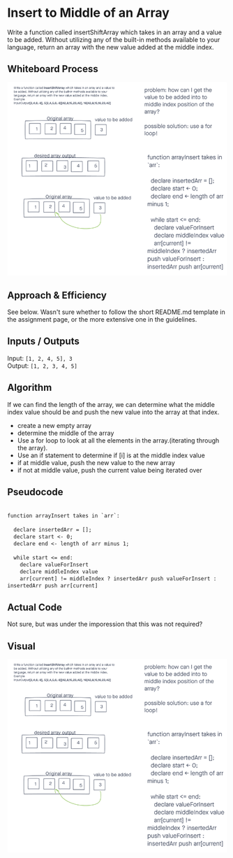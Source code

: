 # Insert to Middle of an Array

Write a function called insertShiftArray which takes in an array and a value to be added. Without utilizing any of the built-in methods available to your language, return an array with the new value added at the middle index.

## Whiteboard Process

![Array Insert Visual](./array-insert-shift-update.png)

## Approach & Efficiency

See below. Wasn't sure whether to follow the short README.md template in the assignment page, or the more extensive one in the guidelines.

## Inputs / Outputs

Input: `[1, 2, 4, 5], 3`\
Output: `[1, 2, 3, 4, 5]`

## Algorithm

If we can find the length of the array, we can determine what the middle index value should be and push the new value into the array at that index.

- create a new empty array
- determine the middle of the array
- Use a for loop to look at all the elements in the array.(iterating through the array).
- Use an if statement to determine if [i] is at the middle index value
- if at middle value, push the new value to the new array
- if not at middle value, push the current value being iterated over

## Pseudocode

```plaintext

function arrayInsert takes in `arr`:

  declare insertedArr = [];
  declare start <- 0;
  declare end <- length of arr minus 1;

  while start <= end:
    declare valueForInsert
    declare middleIndex value
    arr[current] != middleIndex ? insertedArr push valueForInsert : insertedArr push arr[current]

```

## Actual Code

Not sure, but was under the imporession that this was not required?

## Visual

![Array insert](./array-insert-shift-update.png)
